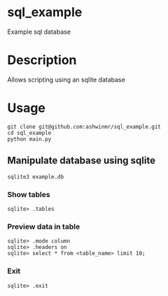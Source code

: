 # sql_example

Example sql database

# Description

Allows scripting using an sqlite database

# Usage
```
git clone git@github.com:ashwinmr/sql_example.git
cd sql_example
python main.py
```

## Manipulate database using sqlite

```
sqlite3 example.db
```

### Show tables
```
sqlite> .tables
```

### Preview data in table
```
sqlite> .mode column
sqlite> .headers on
sqlite> select * from <table_name> limit 10;
```

### Exit
```
sqlite> .exit
```

